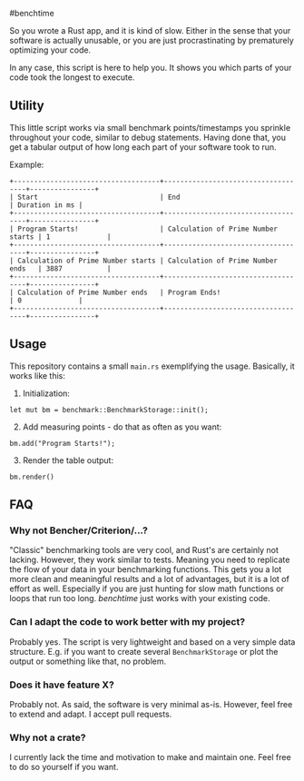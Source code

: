#benchtime

So you wrote a Rust app, and it is kind of slow. 
Either in the sense that your software is actually unusable, or you are just procrastinating by prematurely optimizing your code.

In any case, this script is here to help you. It shows you which parts of your code took the longest to execute.

## Utility

This little script works via small benchmark points/timestamps you sprinkle throughout your code, similar to debug statements.
Having done that, you get a tabular output of how long each part of your software took to run.

Example:

```
+------------------------------------+------------------------------------+----------------+
| Start                              | End                                | Duration in ms |
+------------------------------------+------------------------------------+----------------+
| Program Starts!                    | Calculation of Prime Number starts | 1              |
+------------------------------------+------------------------------------+----------------+
| Calculation of Prime Number starts | Calculation of Prime Number ends   | 3887           |
+------------------------------------+------------------------------------+----------------+
| Calculation of Prime Number ends   | Program Ends!                      | 0              |
+------------------------------------+------------------------------------+----------------+

```

## Usage

This repository contains a small `main.rs` exemplifying the usage. Basically, it works like this:

1. Initialization:

```let mut bm = benchmark::BenchmarkStorage::init();```

2. Add measuring points - do that as often as you want:

```bm.add("Program Starts!");```

3. Render the table output:

```bm.render()```

## FAQ

### Why not Bencher/Criterion/...?

"Classic" benchmarking tools are very cool, and Rust's are certainly not lacking. However, they work similar to tests.
Meaning you need to replicate the flow of your data in your benchmarking functions. This gets you a lot more clean and
meaningful results and a lot of advantages, but it is a lot of effort as well. Especially if you are just hunting for
slow math functions or loops that run too long. *benchtime* just works with your existing code.

### Can I adapt the code to work better with my project?

Probably yes. The script is very lightweight and based on a very simple data structure. E.g. if you want to create several
`BenchmarkStorage` or plot the output or something like that, no problem.

### Does it have feature X?

Probably not. As said, the software is very minimal as-is. However, feel free to extend and adapt. I accept pull requests.

### Why not a crate?

I currently lack the time and motivation to make and maintain one. Feel free to do so yourself if you want.